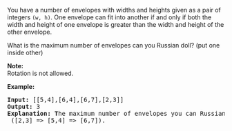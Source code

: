 <p>You have a number of envelopes with widths and heights given as a pair of integers <code>(w, h)</code>. One envelope can fit into another if and only if both the width and height of one envelope is greater than the width and height of the other envelope.</p>

<p>What is the maximum number of envelopes can you Russian doll? (put one inside other)</p>

<p><b>Note:</b><br />
Rotation is not allowed.</p>

<p><strong>Example:</strong></p>

<div>
<pre>
<strong>Input: </strong><span id="example-input-1-1">[[5,4],[6,4],[6,7],[2,3]]</span>
<strong>Output: </strong><span id="example-output-1">3 
<strong>Explanation: T</strong></span>he maximum number of envelopes you can Russian doll is <code>3</code> ([2,3] =&gt; [5,4] =&gt; [6,7]).
</pre>
</div>
